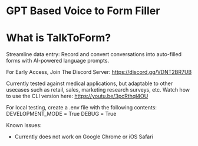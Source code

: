 # GPT Based Voice to Form Filler

# What is TalkToForm?
Streamline data entry: Record and convert conversations into auto-filled forms with AI-powered language prompts.

For Early Access, Join The Discord Server: https://discord.gg/VDNT2BR7UB

Currently tested against medical applications, but adaptable to other usecases such as retail, sales, marketing research surveys, etc.
Watch how to use the CLI version here:
https://youtu.be/3pcRthql4OU

For local testing, create a .env file with the following contents:
DEVELOPMENT_MODE = True 
DEBUG = True

Known Issues:
- Currently does not work on Google Chrome or iOS Safari
